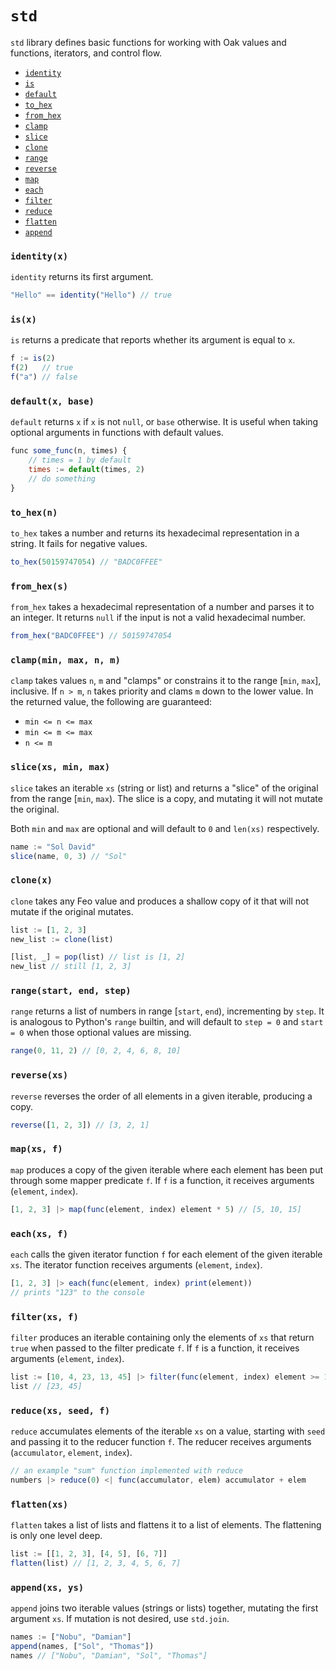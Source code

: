 # `std`
`std` library defines basic functions for working with Oak values and functions, iterators, and control flow.

 - [`identity`](#identityx)
 - [`is`](#isx)
 - [`default`](#defaultx-base)
 - [`to_hex`](#to_hexn)
 - [`from_hex`](#from_hexs)
 - [`clamp`](#clampmin-max-n-m)
 - [`slice`](#slicexs-min-max)
 - [`clone`](#clonex)
 - [`range`](#rangestart-end-step)
 - [`reverse`](#reversexs)
 - [`map`](#mapxs-f)
 - [`each`](#eachxs-f)
 - [`filter`](#filterxs-f)
 - [`reduce`](#reducexs-seed-f)
 - [`flatten`](#flattenxs)
 - [`append`](#appendxs-ys)

### `identity(x)`
`identity` returns its first argument.
```js
"Hello" == identity("Hello") // true
```

### `is(x)`
`is` returns a predicate that reports whether its argument is equal to `x`.
```js
f := is(2)
f(2)   // true
f("a") // false
```

### `default(x, base)`
`default` returns `x` if `x` is not `null`, or `base` otherwise. It is useful when taking optional arguments in functions with default values.
```js
func some_func(n, times) {
    // times = 1 by default
    times := default(times, 2)
    // do something
}
```

### `to_hex(n)`
`to_hex` takes a number and returns its hexadecimal representation in a string. It fails for negative values.
```js
to_hex(50159747054) // "BADC0FFEE"
```

### `from_hex(s)`
`from_hex` takes a hexadecimal representation of a number and parses it to an integer. It returns `null` if the input is not a valid hexadecimal number.
```js
from_hex("BADC0FFEE") // 50159747054
```

### `clamp(min, max, n, m)`
`clamp` takes values `n`, `m` and "clamps" or constrains it to the range [`min`, `max`], inclusive. If `n > m`, `n` takes priority and clams `m` down to the lower
value. In the returned value, the following are guaranteed:
- `min <= n <= max`
- `min <= m <= max`
- `n <= m`

### `slice(xs, min, max)`
`slice` takes an iterable `xs` (string or list) and returns a "slice" of the original from the range [`min`, `max`).
The slice is a copy, and mutating it will not mutate the original.

Both `min` and `max` are optional and will default to `0` and `len(xs)` respectively.
```js
name := "Sol David"
slice(name, 0, 3) // "Sol"
```

### `clone(x)`
`clone` takes any Feo value and produces a shallow copy of it that will not mutate if the original mutates.
```js
list := [1, 2, 3]
new_list := clone(list)

[list, _] = pop(list) // list is [1, 2]
new_list // still [1, 2, 3]
```

### `range(start, end, step)`
`range` returns a list of numbers in range [`start`, `end`), incrementing by `step`.
It is analogous to Python's `range` builtin, and will default to `step = 0` and `start = 0` when those optional values are missing.
```js
range(0, 11, 2) // [0, 2, 4, 6, 8, 10]
```

### `reverse(xs)`
`reverse` reverses the order of all elements in a given iterable, producing a copy.
```js
reverse([1, 2, 3]) // [3, 2, 1]
```

### `map(xs, f)`
`map` produces a copy of the given iterable where each element has been put through some mapper predicate `f`.
If `f` is a function, it receives arguments (`element`, `index`).
```js
[1, 2, 3] |> map(func(element, index) element * 5) // [5, 10, 15]
```

### `each(xs, f)`
`each` calls the given iterator function `f` for each element of the given iterable `xs`.
The iterator function receives arguments (`element`, `index`).
```js
[1, 2, 3] |> each(func(element, index) print(element))
// prints "123" to the console
```

### `filter(xs, f)`
`filter` produces an iterable containing only the elements of `xs` that return `true` when passed to the filter predicate `f`.
If `f` is a function, it receives arguments (`element`, `index`).
```js
list := [10, 4, 23, 13, 45] |> filter(func(element, index) element >= 15)
list // [23, 45]
```

### `reduce(xs, seed, f)`
`reduce` accumulates elements of the iterable `xs` on a value, starting with `seed` and passing it to the reducer function `f`.
The reducer receives arguments (`accumulator`, `element`, `index`).
```js
// an example "sum" function implemented with reduce
numbers |> reduce(0) <| func(accumulator, elem) accumulator + elem
```

### `flatten(xs)`
`flatten` takes a list of lists and flattens it to a list of elements. The flattening is only one level deep.
```js
list := [[1, 2, 3], [4, 5], [6, 7]]
flatten(list) // [1, 2, 3, 4, 5, 6, 7]
```

### `append(xs, ys)`
`append` joins two iterable values (strings or lists) together, mutating the first argument `xs`.
If mutation is not desired, use `std.join`.
```js
names := ["Nobu", "Damian"]
append(names, ["Sol", "Thomas"])
names // ["Nobu", "Damian", "Sol", "Thomas"]
```
